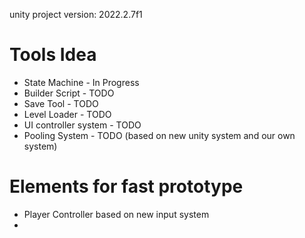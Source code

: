 ﻿unity project version: 2022.2.7f1

# Tools Idea

- State Machine - In Progress
- Builder Script - TODO
- Save Tool - TODO
- Level Loader - TODO
- UI controller system - TODO
- Pooling System - TODO (based on new unity system and our own system)


# Elements for fast prototype

- Player Controller based on new input system
- 